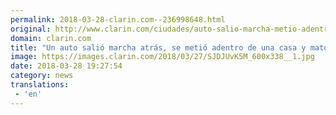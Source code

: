 ```yaml
---
permalink: 2018-03-28-clarin.com--236998648.html
original: http://www.clarin.com/ciudades/auto-salio-marcha-metio-adentro-casa-mato-mujer_0_rytc6LFcf.html
domain: clarin.com
title: "Un auto salió marcha atrás, se metió adentro de una casa y mató a una mujer"
image: https://images.clarin.com/2018/03/27/SJDJUvK5M_600x338__1.jpg
date: 2018-03-28 19:27:54
category: news
translations: 
 - 'en'
---
```


